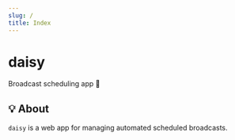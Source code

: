 ```yaml
---
slug: /
title: Index
---
```


# daisy

Broadcast scheduling app 📅

## 💡 About

`daisy` is a web app for managing automated scheduled broadcasts.
